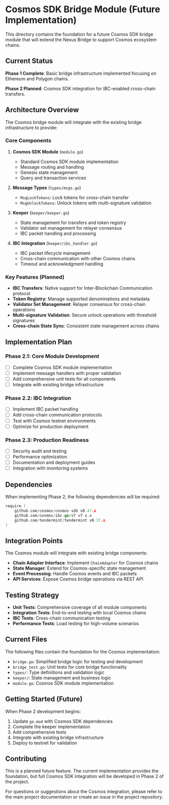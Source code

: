 # Cosmos SDK Bridge Module (Future Implementation)

This directory contains the foundation for a future Cosmos SDK bridge module that will extend the Nexus Bridge to support Cosmos ecosystem chains.

## Current Status

**Phase 1 Complete**: Basic bridge infrastructure implemented focusing on Ethereum and Polygon chains.

**Phase 2 Planned**: Cosmos SDK integration for IBC-enabled cross-chain transfers.

## Architecture Overview

The Cosmos bridge module will integrate with the existing bridge infrastructure to provide:

### Core Components

1. **Cosmos SDK Module** (`module.go`)

   - Standard Cosmos SDK module implementation
   - Message routing and handling
   - Genesis state management
   - Query and transaction services

2. **Message Types** (`types/msgs.go`)

   - `MsgLockTokens`: Lock tokens for cross-chain transfer
   - `MsgUnlockTokens`: Unlock tokens with multi-signature validation

3. **Keeper** (`keeper/keeper.go`)

   - State management for transfers and token registry
   - Validator set management for relayer consensus
   - IBC packet handling and processing

4. **IBC Integration** (`keeper/ibc_handler.go`)
   - IBC packet lifecycle management
   - Cross-chain communication with other Cosmos chains
   - Timeout and acknowledgment handling

### Key Features (Planned)

- **IBC Transfers**: Native support for Inter-Blockchain Communication protocol
- **Token Registry**: Manage supported denominations and metadata
- **Validator Set Management**: Relayer consensus for cross-chain operations
- **Multi-signature Validation**: Secure unlock operations with threshold signatures
- **Cross-chain State Sync**: Consistent state management across chains

## Implementation Plan

### Phase 2.1: Core Module Development

- [ ] Complete Cosmos SDK module implementation
- [ ] Implement message handlers with proper validation
- [ ] Add comprehensive unit tests for all components
- [ ] Integrate with existing bridge infrastructure

### Phase 2.2: IBC Integration

- [ ] Implement IBC packet handling
- [ ] Add cross-chain communication protocols
- [ ] Test with Cosmos testnet environments
- [ ] Optimize for production deployment

### Phase 2.3: Production Readiness

- [ ] Security audit and testing
- [ ] Performance optimization
- [ ] Documentation and deployment guides
- [ ] Integration with monitoring systems

## Dependencies

When implementing Phase 2, the following dependencies will be required:

```go
require (
    github.com/cosmos/cosmos-sdk v0.47.x
    github.com/cosmos/ibc-go/v7 v7.x.x
    github.com/tendermint/tendermint v0.37.x
)
```

## Integration Points

The Cosmos module will integrate with existing bridge components:

- **Chain Adapter Interface**: Implement `ChainAdapter` for Cosmos chains
- **State Manager**: Extend for Cosmos-specific state management
- **Event Processing**: Handle Cosmos events and IBC packets
- **API Services**: Expose Cosmos bridge operations via REST API

## Testing Strategy

- **Unit Tests**: Comprehensive coverage of all module components
- **Integration Tests**: End-to-end testing with local Cosmos chains
- **IBC Tests**: Cross-chain communication testing
- **Performance Tests**: Load testing for high-volume scenarios

## Current Files

The following files contain the foundation for the Cosmos implementation:

- `bridge.go`: Simplified bridge logic for testing and development
- `bridge_test.go`: Unit tests for core bridge functionality
- `types/`: Type definitions and validation logic
- `keeper/`: State management and business logic
- `module.go`: Cosmos SDK module implementation

## Getting Started (Future)

When Phase 2 development begins:

1. Update `go.mod` with Cosmos SDK dependencies
2. Complete the keeper implementation
3. Add comprehensive tests
4. Integrate with existing bridge infrastructure
5. Deploy to testnet for validation

## Contributing

This is a planned future feature. The current implementation provides the foundation, but full Cosmos SDK integration will be developed in Phase 2 of the project.

For questions or suggestions about the Cosmos integration, please refer to the main project documentation or create an issue in the project repository.
